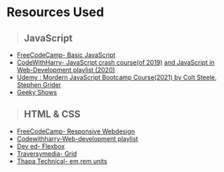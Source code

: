 # Resources Used

> <h2>JavaScript</h2>

- [FreeCodeCamp- Basic JavaScript](https://www.freecodecamp.org/learn/javascript-algorithms-and-data-structures/)
- [CodeWithHarry- JavaScript crash course(of 2019)](https://www.youtube.com/watch?v=cvvwkgp4HBg&list=PLu0W_9lII9ajyk081To1Cbt2eI5913SsL) [and JavaScript in Web-Development playlist (2020)](https://www.youtube.com/watch?v=6mbwJ2xhgzM&list=PLu0W_9lII9agiCUZYRsvtGTXdxkzPyItg)
- [Udemy : Mordern JavaScript Bootcamp Course(2021) by Colt Steele, Stephen Grider](https://www.udemy.com/course/javascript-beginners-complete-tutorial/)
- [Geeky Shows](https://www.youtube.com/watch?v=3qti7Vof_7Q&list=PLbGui_ZYuhiiaQjuOfvgx_-gzVBlCxrk0)

> <h2>HTML & CSS</h2>

- [FreeCodeCamp- Responsive Webdesign](https://www.freecodecamp.org/learn/responsive-web-design/)
- [Codewithharry-Web-development playlist](http://www.youtube.com/playlist?list=PLu0W_9lII9agiCUZYRsvtGTXdxkzPyItg)
- [Dev ed- Flexbox](https://youtu.be/FTlczfR82mQ)
- [Traversymedia- Grid](https://youtu.be/jV8B24rSN5o)
- [Thapa Technical- em,rem units](https://youtu.be/VQpd3IolojM)
